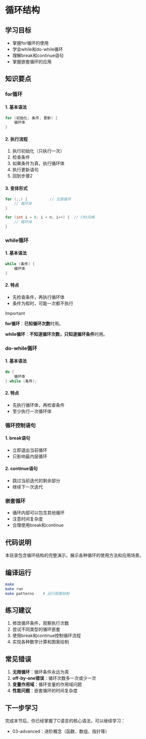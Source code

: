 # 循环结构

## 学习目标
- 掌握for循环的使用
- 学会while和do-while循环
- 理解break和continue语句
- 掌握嵌套循环的应用

## 知识要点

### for循环

#### 1. 基本语法
```c
for (初始化; 条件; 更新) {
    循环体
}
```

#### 2. 执行流程
1. 执行初始化（只执行一次）
2. 检查条件
3. 如果条件为真，执行循环体
4. 执行更新语句
5. 回到步骤2

#### 3. 变体形式
```c
for (;;) {          // 无限循环
    // 循环体
}

for (int i = 0; i < n; i++) {  // C99风格
    // 循环体
}
```

### while循环

#### 1. 基本语法
```c
while (条件) {
    循环体
}
```

#### 2. 特点
- 先检查条件，再执行循环体
- 条件为假时，可能一次都不执行

> [!IMPORTANT] 
>
> **for循环**：**已知循环次数**时用。
>
> **while循环**：**不知道循环次数，只知道循环条件**时用。



### do-while循环

#### 1. 基本语法
```c
do {
    循环体
} while (条件);
```

#### 2. 特点
- 先执行循环体，再检查条件
- 至少执行一次循环体

### 循环控制语句

#### 1. break语句
- 立即退出当前循环
- 只影响最内层循环

#### 2. continue语句
- 跳过当前迭代的剩余部分
- 继续下一次迭代

### 嵌套循环
- 循环内部可以包含其他循环
- 注意时间复杂度
- 合理使用break和continue

## 代码说明
本目录包含循环结构的完整演示，展示各种循环的使用方法和应用场景。

## 编译运行
```bash
make
make run
make patterns    # 运行图案绘制
```

## 练习建议
1. 修改循环条件，观察执行次数
2. 尝试不同类型的循环嵌套
3. 使用break和continue控制循环流程
4. 实现各种数学计算和图案绘制

## 常见错误
1. **无限循环**：循环条件永远为真
2. **off-by-one错误**：循环次数多一次或少一次
3. **变量作用域**：循环变量的作用域问题
4. **性能问题**：嵌套循环的时间复杂度

## 下一步学习
完成本节后，你已经掌握了C语言的核心语法，可以继续学习：
- 03-advanced：进阶概念（函数、数组、指针等）
